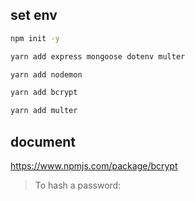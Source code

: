 ## set env

```bash
npm init -y

yarn add express mongoose dotenv multer

yarn add nodemon

yarn add bcrypt

yarn add multer
```

## document  
https://www.npmjs.com/package/bcrypt
> To hash a password:
